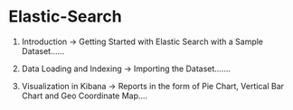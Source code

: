 # Elastic-Search

1) Introduction -> Getting Started with Elastic Search with a Sample Dataset......

2) Data Loading and Indexing -> Importing the Dataset.......

3) Visualization in Kibana -> Reports in the form of Pie Chart, Vertical Bar Chart and Geo Coordinate Map....

